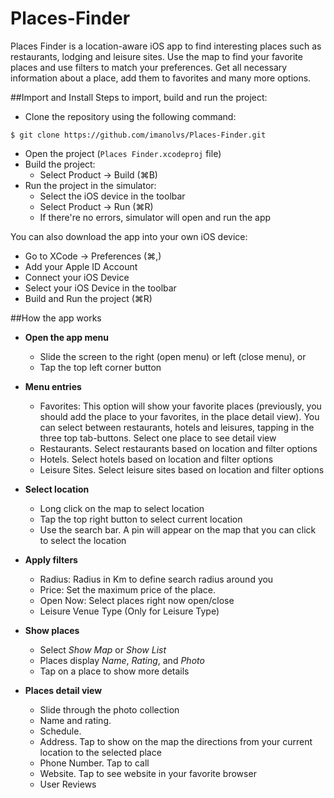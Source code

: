 # Places-Finder

Places Finder is a location-aware iOS app to find interesting places such as restaurants, lodging and leisure sites. Use the map to find your favorite places and use filters to match your preferences. Get all necessary information about a place, add them to favorites and many more options.

##Import and Install
Steps to import, build and run the project:

- Clone the repository using the following command: 

```
$ git clone https://github.com/imanolvs/Places-Finder.git
```
- Open the project (`Places Finder.xcodeproj` file)
- Build the project: 
    - Select Product -> Build (⌘B)
- Run the project in the simulator:
    - Select the iOS device in the toolbar
    - Select Product -> Run (⌘R)
    - If there're no errors, simulator will open and run the app

You can also download the app into your own iOS device:
  - Go to XCode -> Preferences (⌘,)
  - Add your Apple ID Account
  - Connect your iOS Device
  - Select your iOS Device in the toolbar
  - Build and Run the project (⌘R)
  
##How the app works

- **Open the app menu**
    - Slide the screen to the right (open menu) or left (close menu), or
    - Tap the top left corner button

- **Menu entries**
    - Favorites: This option will show your favorite places (previously, you should add the place to your favorites, in the place detail view). You can select between restaurants, hotels and leisures, tapping in the three top tab-buttons. Select one place to see detail view
    - Restaurants. Select restaurants based on location and filter options
    - Hotels. Select hotels based on location and filter options
    - Leisure Sites. Select leisure sites based on location and filter options
- **Select location**
    - Long click on the map to select location
    - Tap the top right button to select current location
    - Use the search bar. A pin will appear on the map that you can click to select the location
- **Apply filters**
    - Radius: Radius in Km to define search radius around you
    - Price: Set the maximum price of the place.
    - Open Now: Select places right now open/close
    - Leisure Venue Type (Only for Leisure Type)
- **Show places**
    - Select *Show Map* or *Show List*
    - Places display *Name*, *Rating*, and *Photo*
    - Tap on a place to show more details
- **Places detail view**
    - Slide through the photo collection
    - Name and rating.
    - Schedule.
    - Address. Tap to show on the map the directions from your current location to the selected place
    - Phone Number. Tap to call
    - Website. Tap to see website in your favorite browser
    - User Reviews

